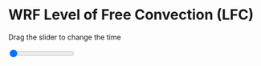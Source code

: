 <h1>WRF Level of Free Convection (LFC)</h1>
<p>Drag the slider to change the time</p>

<div class="slidecontainer">
<input oninput='setImage(this)' class="slider" type="range" min="0" max="3" value="0" step="1" />
<img id='img'/>
</div>

<script>
var img = document.getElementById('img');
var img_array = ['/assets/images/wrf/lc_wrfout_d01_2020-03-27_12:00:00.png',
'/assets/images/wrf/lc_wrfout_d01_2020-03-27_13:00:00.png',
'/assets/images/wrf/lc_wrfout_d01_2020-03-27_14:00:00.png',];
function setImage(obj)
{
        var value = obj.value;
        img.src = img_array[value];

}
</script>
